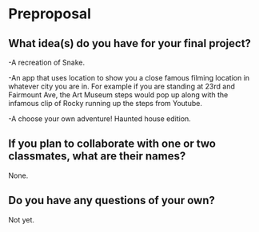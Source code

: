 # Preproposal

## What idea(s) do you have for your final project?

-A recreation of Snake.

-An app that uses location to show you a close famous filming location in whatever city you are in. For example if you are standing at 23rd and Fairmount Ave, the Art Museum steps would pop up along with the infamous clip of Rocky running up the steps from Youtube.

-A choose your own adventure! Haunted house edition.

## If you plan to collaborate with one or two classmates, what are their names?

None.
## Do you have any questions of your own?

Not yet.
